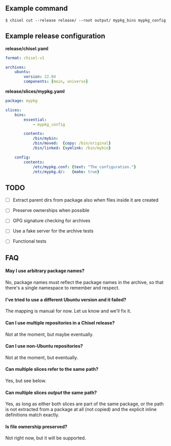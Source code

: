 ## Example command

```
$ chisel cut --release release/ --root output/ mypkg_bins mypkg_config
```

## Example release configuration

**release/chisel.yaml**
```yaml
format: chisel-v1

archives:
    ubuntu:
        version: 22.04
        components: [main, universe]
```

**release/slices/mypkg.yaml**
```yaml
package: mypkg

slices:
    bins:
        essential:
            - mypkg_config

        contents:
            /bin/mybin:
            /bin/moved:  {copy: /bin/original}
            /bin/linked: {symlink: /bin/mybin}

    config:
        contents:
            /etc/mypkg.conf: {text: "The configuration."}
            /etc/mypkg.d/:   {make: true}
```

## TODO

- [ ] Extract parent dirs from package also when files inside it are created
- [ ] Preserve ownerships when possible
- [ ] GPG signature checking for archives
- [ ] Use a fake server for the archive tests
- [ ] Functional tests


## FAQ

#### May I use arbitrary package names?

No, package names must reflect the package names in the archive,
so that there's a single namespace to remember and respect.

#### I've tried to use a different Ubuntu version and it failed?

The mapping is manual for now. Let us know and we'll fix it.

#### Can I use multiple repositories in a Chisel release?

Not at the moment, but maybe eventually.

#### Can I use non-Ubuntu repositories?

Not at the moment, but eventually.

#### Can multiple slices refer to the same path?

Yes, but see below.

#### Can multiple slices _output_ the same path?

Yes, as long as either both slices are part of the same package,
or the path is not extracted from a package at all (not copied)
and the explicit inline definitions match exactly.

#### Is file ownership preserved?

Not right now, but it will be supported.
